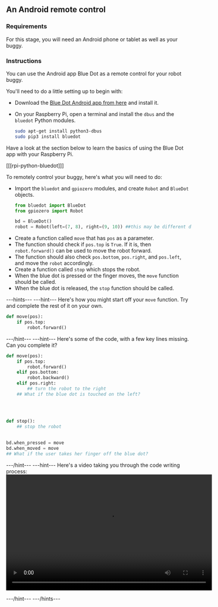 ## An Android remote control

### Requirements
For this stage, you will need an Android phone or tablet as well as your buggy.

### Instructions
You can use the Android app Blue Dot as a remote control for your robot buggy.

You'll need to do a little setting up to begin with:

- Download the [Blue Dot Android app from here](https://play.google.com/store/apps/details?id=com.stuffaboutcode.bluedot&hl=en_GB) and install it.
- On your Raspberry Pi, open a terminal and install the `dbus` and the `bluedot` Python modules.

	```bash
	sudo apt-get install python3-dbus
	sudo pip3 install bluedot
	```

Have a look at the section below to learn the basics of using the Blue Dot app with your Raspberry Pi.

[[[rpi-python-bluedot]]]

To remotely control your buggy, here's what you will need to do:

- Import the `bluedot` and `gpiozero` modules, and create `Robot` and `BlueDot` objects.
  ```python
  from bluedot import BlueDot
  from gpiozero import Robot

  bd = BlueDot()
  robot = Robot(left=(7, 8), right=(9, 10)) ##this may be different depending on your wiring
  ```
- Create a function called `move` that has `pos` as a parameter.
- The function should check if `pos.top` is `True`. If it is, then `robot.forward()` can be used to move the robot forward.
- The function should also check `pos.bottom`, `pos.right`, and `pos.left`, and move the `robot` accordingly.
- Create a function called `stop` which stops the robot.
- When the blue dot is pressed or the finger moves, the `move` function should be called.
- When the blue dot is released, the `stop` function should be called.

---hints--- ---hint---
Here's how you might start off your `move` function. Try and complete the rest of it on your own.

```python
def move(pos):
	if pos.top:
		robot.forward()
```
---/hint--- ---hint---
Here's some of the code, with a few key lines missing. Can you complete it?
```python
def move(pos):
    if pos.top:
        robot.forward()
    elif pos.bottom:
        robot.backward()
    elif pos.right:
		## turn the robot to the right
	## What if the blue dot is touched on the left?
   
   
   

def stop():
	## stop the robot
   

bd.when_pressed = move
bd.when_moved = move
## What if the user takes her finger off the blue dot?
```
---/hint--- ---hint---
Here's a video taking you through the code writing process:
<video width="560" height="315" controls>
<source src="images/blue-dot-remote.webm" type="video/webm">
If your browser does not support WebM video, try Firefox or Chrome.
</video>

---/hint--- ---/hints---
